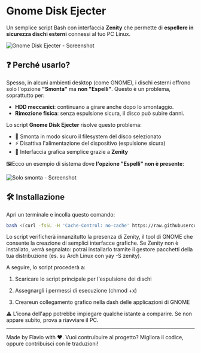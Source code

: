 # Gnome Disk Ejecter

Un semplice script Bash con interfaccia **Zenity** che permette di **espellere in sicurezza dischi esterni** connessi al tuo PC Linux.


![Gnome Disk Ejecter - Screenshot](https://github.com/user-attachments/assets/906400eb-3f43-403f-838c-47f317f2daec)



## ❓ Perché usarlo?

Spesso, in alcuni ambienti desktop (come GNOME), i dischi esterni offrono solo l'opzione **"Smonta"** ma **non "Espelli"**. Questo è un problema, soprattutto per:

- **HDD meccanici**: continuano a girare anche dopo lo smontaggio.
- **Rimozione fisica**: senza espulsione sicura, il disco può subire danni.

Lo script **Gnome Disk Ejecter** risolve questo problema:

- 📂 Smonta in modo sicuro il filesystem del disco selezionato  
- ⚡ Disattiva l'alimentazione del dispositivo (espulsione sicura)  
- 🧠 Interfaccia grafica semplice grazie a **Zenity**

🖼️Ecco un esempio di sistema dove **l'opzione "Espelli" non è presente**:

![Solo smonta - Screenshot](https://github.com/user-attachments/assets/05ba6619-2902-4f21-b3a1-55526945b061)

    

## 🛠️ Installazione

Apri un terminale e incolla questo comando:

```bash
bash <(curl -fsSL -H 'Cache-Control: no-cache' https://raw.githubusercontent.com/Flavio-coding/gnome-disk-ejecter/main/installer.sh)
```
Lo script verificherà innanzitutto la presenza di Zenity, il tool di GNOME che consente la creazione di semplici interfacce grafiche.
Se Zenity non è installato, verrà segnalato: potrai installarlo tramite il gestore pacchetti della tua distribuzione (es. su Arch Linux con yay -S zenity).

A seguire, lo script procederà a:
1. Scaricare lo script principale per l'espulsione dei dischi

2. Assegnargli i permessi di esecuzione (chmod +x)
    
3. Creareun collegamento grafico nella dash delle applicazioni di GNOME
    
⚠️   L'icona dell'app potrebbe impiegare qualche istante a comparire. Se non appare subito, prova a riavviare il PC.
    

    
---

Made by Flavio with ❤️.
Vuoi contruibuire al progetto? Migliora il codice, oppure contribuisci con le traduzioni!
